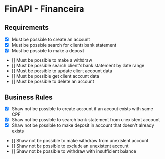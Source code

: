 # FinAPI - Financeira


## Requirements

- [x] Must be possible to create an account
- [x] Must be possible search for clients bank statement
- [x] Must be possible to make a deposit
- [] Must be possible to make a withdraw
- [] Must be possible search client's bank statement by date range
- [] Must be possible to update client account data
- [] Must be possible get client account data
- [] Must be possible to delete an account


## Business Rules

- [x] Shaw not be possible to create account if an accout exists with same CPF
- [x] Shaw not be possible to search bank statement from unexistent account
- [x] Shaw not be possible to make deposit in account that doesn't already exists
- [] Shaw not be possible to make withdraw from unexistent account
- [] Shaw not be possible to exclude an unexistent account
- [] Shaw not be possible to withdraw with insufficient balance


